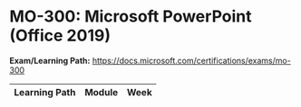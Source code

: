 # MO-300: Microsoft PowerPoint (Office 2019)

**Exam/Learning Path:** https://docs.microsoft.com/certifications/exams/mo-300

| **Learning Path** | **Module** | **Week** |
|-|-|-|
